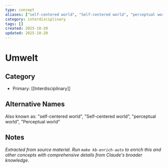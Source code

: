 ```yaml
---
type: concept
aliases: ["self-centered world", "Self-centered world", "perceptual world", "Perceptual world"]
category: interdisciplinary
tags: []
created: 2025-10-20
updated: 2025-10-20
---
```


# Umwelt

## Category

- Primary: [[Interdisciplinary]]

## Alternative Names

Also known as: "self-centered world", "Self-centered world", "perceptual world", "Perceptual world"

## Notes

*Extracted from source material. Run `make kb-enrich-auto` to enrich this and other concepts with comprehensive details from Claude's broader knowledge.*
